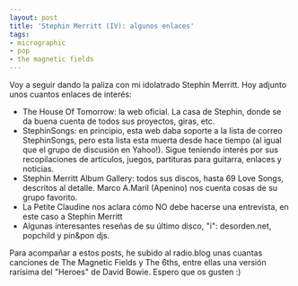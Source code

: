 ```yaml
---
layout: post
title: 'Stephin Merritt (IV): algunos enlaces'
tags:
- micrographic
- pop
- the magnetic fields
---
```

Voy a seguir dando la paliza con mi idolatrado Stephin Merritt. Hoy adjunto unos cuantos enlaces de interés:

* The House Of Tomorrow: la web oficial. La casa de Stephin, donde se da buena cuenta de todos sus proyectos, giras, etc.
* StephinSongs: en principio, esta web daba soporte a la lista de correo StephinSongs, pero esta lista esta muerta desde hace tiempo (al igual que el grupo de discusión en Yahoo!). Sigue teniendo interés por sus recopilaciones de artículos, juegos, partituras para guitarra, enlaces y noticias.
* Stephin Merritt Album Gallery: todos sus discos, hasta 69 Love Songs, descritos al detalle.
Marco A.Maril (Apenino) nos cuenta cosas de su grupo favorito.
* La Petite Claudine nos aclara cómo NO debe hacerse una entrevista, en este caso a Stephin Merritt
* Algunas interesantes reseñas de su último disco, "i": desorden.net, popchild y pin&pon djs.

Para acompañar a estos posts, he subido al radio.blog unas cuantas canciones de The Magnetic Fields y The 6ths, entre ellas una versión rarísima del "Heroes" de David Bowie. Espero que os gusten :)
